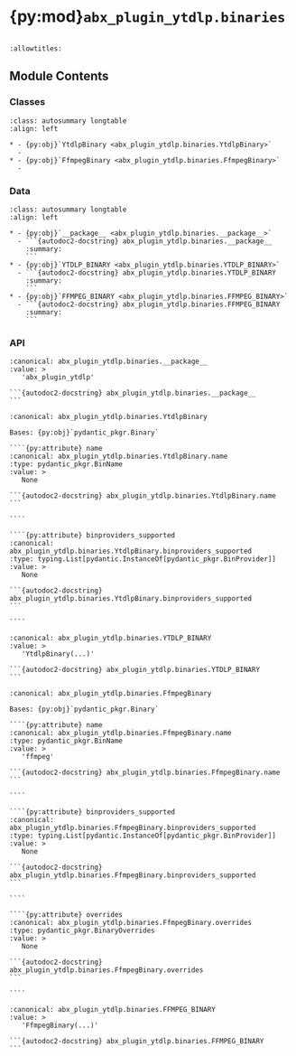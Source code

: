 # {py:mod}`abx_plugin_ytdlp.binaries`

```{py:module} abx_plugin_ytdlp.binaries
```

```{autodoc2-docstring} abx_plugin_ytdlp.binaries
:allowtitles:
```

## Module Contents

### Classes

````{list-table}
:class: autosummary longtable
:align: left

* - {py:obj}`YtdlpBinary <abx_plugin_ytdlp.binaries.YtdlpBinary>`
  -
* - {py:obj}`FfmpegBinary <abx_plugin_ytdlp.binaries.FfmpegBinary>`
  -
````

### Data

````{list-table}
:class: autosummary longtable
:align: left

* - {py:obj}`__package__ <abx_plugin_ytdlp.binaries.__package__>`
  - ```{autodoc2-docstring} abx_plugin_ytdlp.binaries.__package__
    :summary:
    ```
* - {py:obj}`YTDLP_BINARY <abx_plugin_ytdlp.binaries.YTDLP_BINARY>`
  - ```{autodoc2-docstring} abx_plugin_ytdlp.binaries.YTDLP_BINARY
    :summary:
    ```
* - {py:obj}`FFMPEG_BINARY <abx_plugin_ytdlp.binaries.FFMPEG_BINARY>`
  - ```{autodoc2-docstring} abx_plugin_ytdlp.binaries.FFMPEG_BINARY
    :summary:
    ```
````

### API

````{py:data} __package__
:canonical: abx_plugin_ytdlp.binaries.__package__
:value: >
   'abx_plugin_ytdlp'

```{autodoc2-docstring} abx_plugin_ytdlp.binaries.__package__
```

````

`````{py:class} YtdlpBinary(/, **data: typing.Any)
:canonical: abx_plugin_ytdlp.binaries.YtdlpBinary

Bases: {py:obj}`pydantic_pkgr.Binary`

````{py:attribute} name
:canonical: abx_plugin_ytdlp.binaries.YtdlpBinary.name
:type: pydantic_pkgr.BinName
:value: >
   None

```{autodoc2-docstring} abx_plugin_ytdlp.binaries.YtdlpBinary.name
```

````

````{py:attribute} binproviders_supported
:canonical: abx_plugin_ytdlp.binaries.YtdlpBinary.binproviders_supported
:type: typing.List[pydantic.InstanceOf[pydantic_pkgr.BinProvider]]
:value: >
   None

```{autodoc2-docstring} abx_plugin_ytdlp.binaries.YtdlpBinary.binproviders_supported
```

````

`````

````{py:data} YTDLP_BINARY
:canonical: abx_plugin_ytdlp.binaries.YTDLP_BINARY
:value: >
   'YtdlpBinary(...)'

```{autodoc2-docstring} abx_plugin_ytdlp.binaries.YTDLP_BINARY
```

````

`````{py:class} FfmpegBinary(/, **data: typing.Any)
:canonical: abx_plugin_ytdlp.binaries.FfmpegBinary

Bases: {py:obj}`pydantic_pkgr.Binary`

````{py:attribute} name
:canonical: abx_plugin_ytdlp.binaries.FfmpegBinary.name
:type: pydantic_pkgr.BinName
:value: >
   'ffmpeg'

```{autodoc2-docstring} abx_plugin_ytdlp.binaries.FfmpegBinary.name
```

````

````{py:attribute} binproviders_supported
:canonical: abx_plugin_ytdlp.binaries.FfmpegBinary.binproviders_supported
:type: typing.List[pydantic.InstanceOf[pydantic_pkgr.BinProvider]]
:value: >
   None

```{autodoc2-docstring} abx_plugin_ytdlp.binaries.FfmpegBinary.binproviders_supported
```

````

````{py:attribute} overrides
:canonical: abx_plugin_ytdlp.binaries.FfmpegBinary.overrides
:type: pydantic_pkgr.BinaryOverrides
:value: >
   None

```{autodoc2-docstring} abx_plugin_ytdlp.binaries.FfmpegBinary.overrides
```

````

`````

````{py:data} FFMPEG_BINARY
:canonical: abx_plugin_ytdlp.binaries.FFMPEG_BINARY
:value: >
   'FfmpegBinary(...)'

```{autodoc2-docstring} abx_plugin_ytdlp.binaries.FFMPEG_BINARY
```

````
